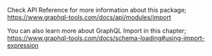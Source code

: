 Check API Reference for more information about this package;
https://www.graphql-tools.com/docs/api/modules/import

You can also learn more about GraphQL Import in this chapter;
https://www.graphql-tools.com/docs/schema-loading#using-import-expression
